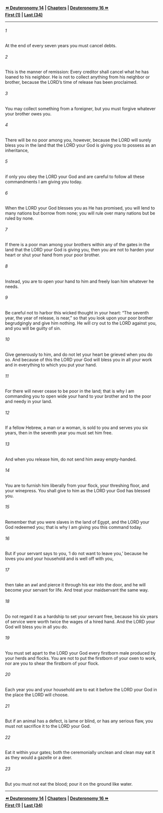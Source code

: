   
**[⏪ Deuteronomy 14](./Deuteronomy%2014.md) | [Chapters](./_index.md) | [Deuteronomy 16 ⏩](./Deuteronomy%2016.md)**  
**[First (1)](./Deuteronomy%201.md) | [Last (34)](./Deuteronomy%2034.md)**  
  
---  
  
###### 1  
At the end of every seven years you must cancel debts.  
  
###### 2  
This is the manner of remission: Every creditor shall cancel what he has loaned to his neighbor. He is not to collect anything from his neighbor or brother, because the LORD’s time of release has been proclaimed.  
  
###### 3  
You may collect something from a foreigner, but you must forgive whatever your brother owes you.  
  
###### 4  
There will be no poor among you, however, because the LORD will surely bless you in the land that the LORD your God is giving you to possess as an inheritance,  
  
###### 5  
if only you obey the LORD your God and are careful to follow all these commandments I am giving you today.  
  
###### 6  
When the LORD your God blesses you as He has promised, you will lend to many nations but borrow from none; you will rule over many nations but be ruled by none.  
  
###### 7  
If there is a poor man among your brothers within any of the gates in the land that the LORD your God is giving you, then you are not to harden your heart or shut your hand from your poor brother.  
  
###### 8  
Instead, you are to open your hand to him and freely loan him whatever he needs.  
  
###### 9  
Be careful not to harbor this wicked thought in your heart: “The seventh year, the year of release, is near,” so that you look upon your poor brother begrudgingly and give him nothing. He will cry out to the LORD against you, and you will be guilty of sin.  
  
###### 10  
Give generously to him, and do not let your heart be grieved when you do so. And because of this the LORD your God will bless you in all your work and in everything to which you put your hand.  
  
###### 11  
For there will never cease to be poor in the land; that is why I am commanding you to open wide your hand to your brother and to the poor and needy in your land.  
  
###### 12  
If a fellow Hebrew, a man or a woman, is sold to you and serves you six years, then in the seventh year you must set him free.  
  
###### 13  
And when you release him, do not send him away empty-handed.  
  
###### 14  
You are to furnish him liberally from your flock, your threshing floor, and your winepress. You shall give to him as the LORD your God has blessed you.  
  
###### 15  
Remember that you were slaves in the land of Egypt, and the LORD your God redeemed you; that is why I am giving you this command today.  
  
###### 16  
But if your servant says to you, ‘I do not want to leave you,’ because he loves you and your household and is well off with you,  
  
###### 17  
then take an awl and pierce it through his ear into the door, and he will become your servant for life. And treat your maidservant the same way.  
  
###### 18  
Do not regard it as a hardship to set your servant free, because his six years of service were worth twice the wages of a hired hand. And the LORD your God will bless you in all you do.  
  
###### 19  
You must set apart to the LORD your God every firstborn male produced by your herds and flocks. You are not to put the firstborn of your oxen to work, nor are you to shear the firstborn of your flock.  
  
###### 20  
Each year you and your household are to eat it before the LORD your God in the place the LORD will choose.  
  
###### 21  
But if an animal has a defect, is lame or blind, or has any serious flaw, you must not sacrifice it to the LORD your God.  
  
###### 22  
Eat it within your gates; both the ceremonially unclean and clean may eat it as they would a gazelle or a deer.  
  
###### 23  
But you must not eat the blood; pour it on the ground like water.  
  
  
---  
  
**[⏪ Deuteronomy 14](./Deuteronomy%2014.md) | [Chapters](./_index.md) | [Deuteronomy 16 ⏩](./Deuteronomy%2016.md)**  
**[First (1)](./Deuteronomy%201.md) | [Last (34)](./Deuteronomy%2034.md)**  
  
